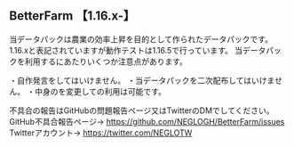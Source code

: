 ## BetterFarm 【1.16.x-】
当データパックは農業の効率上昇を目的として作られたデータパックです。
1.16.xと表記されていますが動作テストは1.16.5で行っています。
当データパックを利用するにあたりいくつか注意点があります。

・自作発言をしてはいけません。
・当データパックを二次配布してはいけません。
・中身のを変更しての利用は可能です。

不具合の報告はGitHubの問題報告ページ又はTwitterのDMでしてください。
GitHub不具合報告ページ→ https://github.com/NEGLOGH/BetterFarm/issues
Twitterアカウント→ https://twitter.com/NEGLOTW
